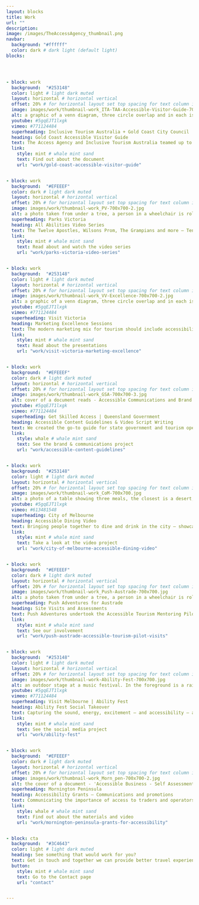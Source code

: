 ```yaml
---
layout: blocks
title: Work
url: ""
description:
image: /images/TheAccessAgency_thumbnail.png
navbar:
  background: "#ffffff"
  color: dark # dark light (default light)
blocks:




- block: work
  background:  "#253148"
  color: light # light dark muted
  layout: horizontal # horizontal vertical
  offset: 20% # for horizontal layout set top spacing for text column in percentages eg 25%
  image: images/work/thumbnail-work_ITA-TAA-Accessible-Visitor-Guide-700x700.jpg
  alt: a graphic of a venn diagram, three circle overlap and in each is a word; Tourism, Access and Comms.
  youtube: #5gqEJT1lxgk
  vimeo: #771124484
  superheading: Inclusive Tourism Australia + Gold Coast City Council
  heading: Gold Coast Accessible Visitor Guide
  text: The Access Agency and Inclusive Tourism Australia teamed up to develop and deliver a first-of-its-kind detailed visitor resource for people with access needs.
  link:
    style: mint # whale mint sand
    text: Find out about the document
    url: "work/gold-coast-accessible-visitor-guide"


- block: work
  background:  "#EFEEEF"
  color: dark # light dark muted
  layout: horizontal # horizontal vertical
  offset: 20% # for horizontal layout set top spacing for text column in percentages eg 25%
  image: images/work/thumbnail-work_PV-700x700-2.jpg
  alt: a photo taken from under a tree, a person in a wheelchair is rolling with a friend. The sun is shining.
  superheading: Parks Victoria
  heading: All Abilities Video Series
  text: The Twelve Apostles, Wilsons Prom, The Grampians and more – Ten iconic Victorian Parks visited and showcased through the eyes of someone with reduced mobility.
  link:
    style: mint # whale mint sand
    text: Read about and watch the video series
    url: "work/parks-victoria-video-series"


- block: work
  background:  "#253148"
  color: light # light dark muted
  layout: horizontal # horizontal vertical
  offset: 20% # for horizontal layout set top spacing for text column in percentages eg 25%
  image: images/work/thumbnail-work_VV-Excellence-700x700-2.jpg
  alt: a graphic of a venn diagram, three circle overlap and in each is a word; Tourism, Access and Comms.
  youtube: #5gqEJT1lxgk
  vimeo: #771124484
  superheading: Visit Victoria
  heading: Marketing Excellence Sessions
  text: The modern marketing mix for tourism should include accessibility. We provided sessions to Victorian tourism operators.
  link:
    style: mint # whale mint sand
    text: Read about the presentations
    url: "work/visit-victoria-marketing-excellence"


- block: work
  background:  "#EFEEEF"
  color: dark # light dark muted
  layout: horizontal # horizontal vertical
  offset: 20% # for horizontal layout set top spacing for text column in percentages eg 25%
  image: images/work/thumbnail-work_GSA-700x700-3.jpg
  alt: cover of a document reads - Accessible Communications and Brand Guidelines. Background shows a woman in a wheelchair at an office meeting.
  youtube: #5gqEJT1lxgk
  vimeo: #771124484
  superheading: Get Skilled Access | Queensland Government
  heading: Accessible Content Guidelines & Video Script Writing
  text: We created the go-to guide for state government and tourism operators in Queensland. Working with Get Skilled Access on the Accessibe Tourism Project.
  link:
    style: whale # whale mint sand
    text: See the brand & communications project
    url: "work/accessible-content-guidelines"


- block: work
  background:  "#253148"
  color: light # light dark muted
  layout: horizontal # horizontal vertical
  offset: 20% # for horizontal layout set top spacing for text column in percentages eg 25%
  image: images/work/thumbnail-work_CoM-700x700.jpg
  alt: a photo of a table showing three meals, the closest is a desert, it has an ice scream upside-down with the cone sticking up, its surrounded by a pancake, pink macarons and strawberries.
  youtube: #5gqEJT1lxgk
  vimeo: #613481548
  superheading: City of Melbourne
  heading: Accessible Dining Video
  text: Bringing people together to dine and drink in the city – showcasing options for all budgets, all tastes, and all abilities.
  link:
    style: mint # whale mint sand
    text: Take a look at the video project
    url: "work/city-of-melbourne-accessible-dining-video"


- block: work
  background:  "#EFEEEF"
  color: dark # light dark muted
  layout: horizontal # horizontal vertical
  offset: 20% # for horizontal layout set top spacing for text column in percentages eg 25%
  image: images/work/thumbnail-work_Push-Austrade-700x700.jpg
  alt: a photo taken from under a tree, a person in a wheelchair is rolling with a friend. The sun is shining.
  superheading: Push Adventures for Austrade
  heading: Site Visits and Assessments
  text: Push Adventures undertook the Accessible Tourism Mentoring Pilot Program for the Department of Trade and Investment Commission (Austrade). It was a nationwide program to mentor and guide operators in Accessible Tourism. We delivered in Victoria.
  link:
    style: mint # whale mint sand
    text: See our involvement
    url: "work/push-austrade-accessible-tourism-pilot-visits"


- block: work
  background:  "#253148"
  color: light # light dark muted
  layout: horizontal # horizontal vertical
  offset: 20% # for horizontal layout set top spacing for text column in percentages eg 25%
  image: images/work/thumbnail-work-Ability-Fest-700x700.jpg
  alt: an outdoor stage at a music festival. In the foreground is a raised platform with wheelchair users watching the gig under blue sky  
  youtube: #5gqEJT1lxgk
  vimeo: #771124484
  superheading: Visit Melbourne | Ability Fest
  heading: Ability Fest Social Takeover
  text: Capturing the sound, energy, excitement – and accessibility – at Australia’s premier accessible music festival.
  link:
    style: mint # whale mint sand
    text: See the social media project
    url: "work/ability-fest"


- block: work
  background:  "#EFEEEF"
  color: dark # light dark muted
  layout: horizontal # horizontal vertical
  offset: 20% # for horizontal layout set top spacing for text column in percentages eg 25%
  image: images/work/thumbnail-work_Morn_pen-700x700-2.jpg
  alt: the cover of a document - 'Accessible Business - Self Assessment Guide'. The cover is green on a green background.
  superheading: Mornington Peninsula
  heading: Accessibility Grants – Communications and promotions
  text: Communicating the importance of access to traders and operators to drive grant applications and ultimately, better visitor experiences.
  link:
    style: whale # whale mint sand
    text: Find out about the materials and video
    url: "work/mornington-peninsula-grants-for-accessibility"


- block: cta
  background:  "#3C4643"
  color: light # light dark muted
  heading: See something that would work for you?
  text: Get in touch and together we can provide better travel experiences for everyone.
  button:
    style: mint # whale mint sand
    text: Go to the Contact page
    url: "contact"


---
```

